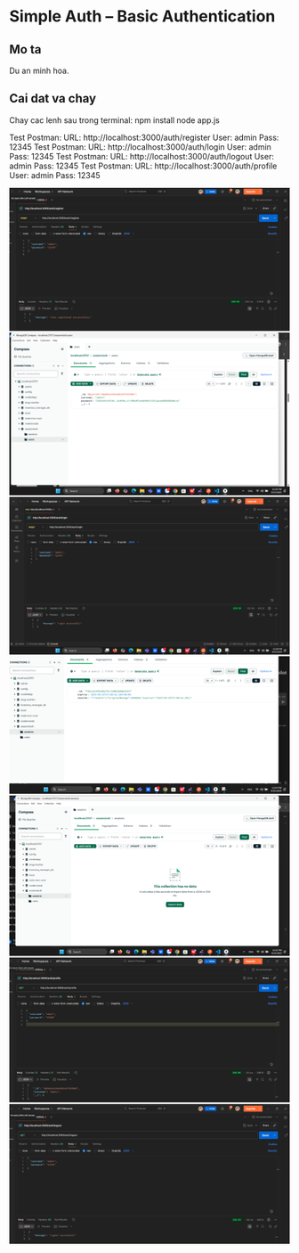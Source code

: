 # Simple Auth – Basic Authentication

## Mo ta
Du an minh hoa<credentials>.

## Cai dat va chay
Chay cac lenh sau trong terminal:
npm install
node app.js

Test Postman: URL: http://localhost:3000/auth/register User: admin Pass: 12345
Test Postman: URL: http://localhost:3000/auth/login User: admin Pass: 12345
Test Postman: URL: http://localhost:3000/auth/logout User: admin Pass: 12345
Test Postman: URL: http://localhost:3000/auth/profile User: admin Pass: 12345



![Postman Test](./public/results/Postman_postregister_cookie_.png)
![Postman Test](./public/results/mongodb_register_cookie.png)
![Postman Test](./public/results/Postman_postlogin_cookie.png)
![Postman Test](./public/results/mongodb_login_cookie.png)
![Postman Test](./public/results/mongodb_logout_cookie.png)
![Postman Test](./public/results/Postman_getprofile_cookie_.png)
![Postman Test](./public/results/Postman_getlogout_cookie_.png)




